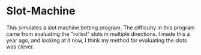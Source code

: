 # Slot-Machine
This simulates a slot machine betting program. The difficulty in this program came from evaluating the "rolled" slots 
in multiple directions. I made this a year ago, and looking at it now, I think my method for evaluating the slots was clever.

